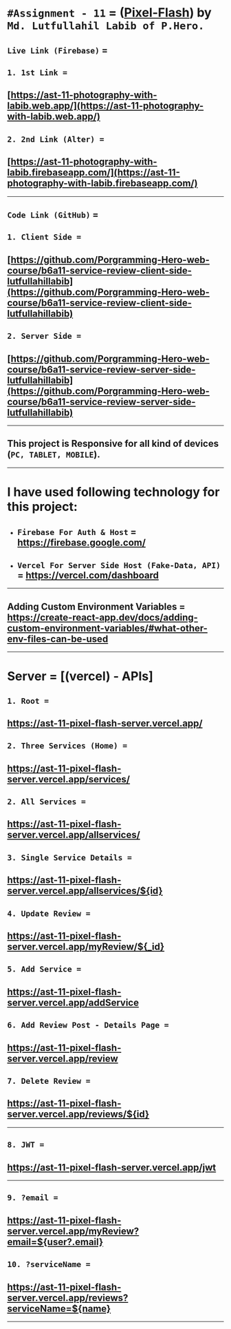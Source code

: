 # `#Assignment - 11` = ([Pixel-Flash](https://ast-11-photography-with-labib.web.app/)) by `Md. Lutfullahil Labib of P.Hero.`

## `Live Link (Firebase)` = 

## `1. 1st Link = `
## [https://ast-11-photography-with-labib.web.app/](https://ast-11-photography-with-labib.web.app/)

## `2. 2nd Link (Alter) = `
## [https://ast-11-photography-with-labib.firebaseapp.com/](https://ast-11-photography-with-labib.firebaseapp.com/)

---

## `Code Link (GitHub)` = 

## `1. Client Side = `
## [https://github.com/Porgramming-Hero-web-course/b6a11-service-review-client-side-lutfullahillabib](https://github.com/Porgramming-Hero-web-course/b6a11-service-review-client-side-lutfullahillabib)

## `2. Server Side = `
## [https://github.com/Porgramming-Hero-web-course/b6a11-service-review-server-side-lutfullahillabib](https://github.com/Porgramming-Hero-web-course/b6a11-service-review-server-side-lutfullahillabib)

---
## This project is Responsive for all kind of devices (`PC, TABLET, MOBILE`).
---
# I have used following technology for this project:

- ## `Firebase For Auth & Host` = https://firebase.google.com/
- ## `Vercel For Server Side Host (Fake-Data, API)` = https://vercel.com/dashboard
---
## Adding Custom Environment Variables = https://create-react-app.dev/docs/adding-custom-environment-variables/#what-other-env-files-can-be-used

---

# Server = [(vercel) - APIs]

## `1. Root = `

## https://ast-11-pixel-flash-server.vercel.app/

## `2. Three Services (Home) = `

## https://ast-11-pixel-flash-server.vercel.app/services/

## `2. All Services = `

## https://ast-11-pixel-flash-server.vercel.app/allservices/

## `3. Single Service Details = `

## https://ast-11-pixel-flash-server.vercel.app/allservices/${id}

## `4. Update Review = `

## https://ast-11-pixel-flash-server.vercel.app/myReview/${_id}

## `5. Add Service = `

## https://ast-11-pixel-flash-server.vercel.app/addService

## `6. Add Review Post - Details Page = `

## https://ast-11-pixel-flash-server.vercel.app/review

## `7. Delete Review = `

## https://ast-11-pixel-flash-server.vercel.app/reviews/${id}

---

## `8. JWT = `

## https://ast-11-pixel-flash-server.vercel.app/jwt

---

## `9. ?email = `

## https://ast-11-pixel-flash-server.vercel.app/myReview?email=${user?.email}

## `10. ?serviceName = `

## https://ast-11-pixel-flash-server.vercel.app/reviews?serviceName=${name}

---

